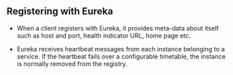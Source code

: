 ## Registering with Eureka

* When a client registers with Eureka, it provides meta-data about itself such as host and port, health indicator URL, home page etc.

* Eureka receives heartbeat messages from each instance belonging to a service. If the heartbeat fails over a configurable timetable, the instance is normally removed from the registry.
